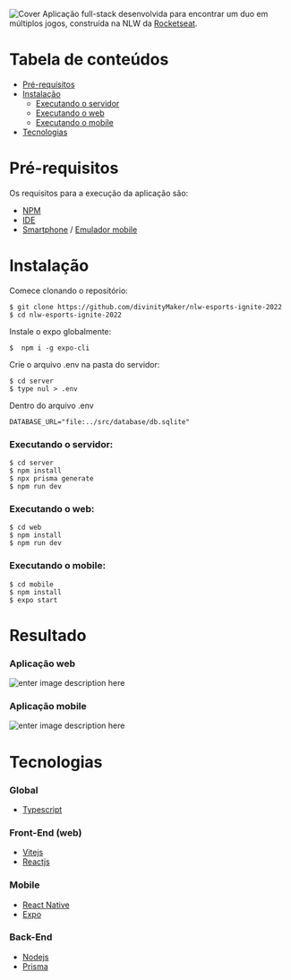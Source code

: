 ![Cover](https://i.imgur.com/YoW0tUL.png)
Aplicação full-stack desenvolvida para encontrar um duo em múltiplos jogos, construída na NLW da [Rocketseat](https://www.rocketseat.com.br).

# Tabela de conteúdos

<!--ts-->
 * [Pré-requisitos](#pré-requisitos) 
* [Instalação](#instalação) 
	 * [Executando o servidor](#executando-o-servidor:) 
	 * [Executando o web](#executando-o-web:) 
	 * [Executando o mobile](#executando-o-mobile:) 
 * [Tecnologias](#tecnologias) 
<!--te-->
# Pré-requisitos
Os requisitos para a execução da aplicação são:
 * [NPM](https://nodejs.org/en/)
 * [IDE](https://code.visualstudio.com)
 * [Smartphone](https://play.google.com/store/apps/details?id=host.exp.exponent&hl=en&gl=US) / [Emulador mobile](https://developer.android.com/)

# Instalação
Comece clonando o repositório: 

    
	$ git clone https://github.com/divinityMaker/nlw-esports-ignite-2022
	$ cd nlw-esports-ignite-2022
Instale o expo globalmente:

    $  npm i -g expo-cli
Crie o arquivo .env na pasta do servidor:

    $ cd server
    $ type nul > .env

Dentro do arquivo .env

    DATABASE_URL="file:../src/database/db.sqlite"

### Executando o servidor:

	$ cd server
    $ npm install
    $ npx prisma generate
    $ npm run dev

### Executando o web:

    $ cd web
    $ npm install
    $ npm run dev

### Executando o mobile:

    $ cd mobile
    $ npm install
    $ expo start

# Resultado
### Aplicação web
![enter image description here](https://i.imgur.com/fm5WLzT.png)
### Aplicação mobile
![enter image description here](https://i.imgur.com/ekYCJeW.jpg)
# Tecnologias 
### Global
 - [Typescript](https://www.typescriptlang.org) 
 
### Front-End (web)
 -  [Vitejs](https://vitejs.dev) 
 - [Reactjs](https://reactjs.org) 

### Mobile
 - [React Native](https://reactnative.dev)
 - [Expo](https://expo.dev) 
 
### Back-End
- [Nodejs](https://nodejs.org/en/) 
 - [Prisma](https://www.prisma.io)

